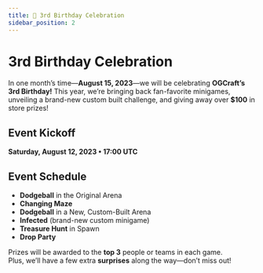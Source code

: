 ```yaml
---
title: 🎂 3rd Birthday Celebration
sidebar_position: 2
---
```

# 3rd Birthday Celebration

In one month’s time—**August 15, 2023**—we will be celebrating **OGCraft’s 3rd Birthday!** This year, we’re bringing back fan-favorite minigames, unveiling a brand-new custom built challenge, and giving away over **$100** in store prizes!

##  Event Kickoff

**Saturday, August 12, 2023 • 17:00 UTC**

##  Event Schedule

- **Dodgeball** in the Original Arena  
- **Changing Maze**  
- **Dodgeball** in a New, Custom-Built Arena  
- **Infected** (brand-new custom minigame)  
- **Treasure Hunt** in Spawn  
- **Drop Party**

Prizes will be awarded to the **top 3** people or teams in each game.  
Plus, we’ll have a few extra **surprises** along the way—don’t miss out!
